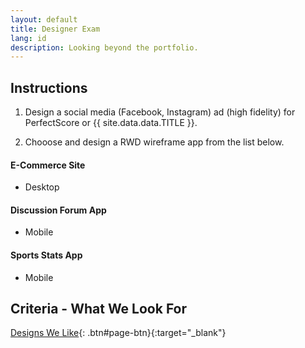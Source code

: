```yaml
---
layout: default
title: Designer Exam
lang: id
description: Looking beyond the portfolio.
---
```




## Instructions

1. Design a social media (Facebook, Instagram) ad (high fidelity) for PerfectScore or {{ site.data.data.TITLE }}.

2. Chooose and design a RWD wireframe app from the list below.

#### E-Commerce Site

* Desktop

#### Discussion Forum App

* Mobile

#### Sports Stats App

* Mobile

## Criteria - What We Look For

[Designs We Like](https://docs.google.com/spreadsheets/d/1JFrMD5X5O_09hYCWGpeODBHy0OnA1UkQUuejtB0m54w/edit?usp=sharing){: .btn#page-btn}{:target="_blank"}